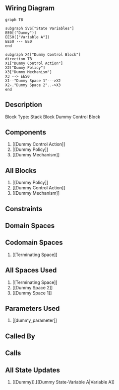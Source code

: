 ## Wiring Diagram

```mermaid
graph TB

subgraph SVS["State Variables"]
EE0[("Dummy")]
EES0(["Variable A"])
EES0 --- EE0
end

subgraph X4["Dummy Control Block"]
direction TB
X1["Dummy Control Action"]
X2["Dummy Policy"]
X3["Dummy Mechanism"]
X3 --> EES0
X1--"Dummy Space 1"--->X2
X2-."Dummy Space 2"..->X3
end
```

## Description

Block Type: Stack Block
Dummy Control Block
## Components
1. [[Dummy Control Action]]
2. [[Dummy Policy]]
3. [[Dummy Mechanism]]

## All Blocks
1. [[Dummy Policy]]
2. [[Dummy Control Action]]
3. [[Dummy Mechanism]]

## Constraints

## Domain Spaces

## Codomain Spaces
1. [[Terminating Space]]

## All Spaces Used
1. [[Terminating Space]]
2. [[Dummy Space 2]]
3. [[Dummy Space 1]]

## Parameters Used
1. [[dummy_parameter]]

## Called By

## Calls

## All State Updates
1. [[Dummy]].[[Dummy State-Variable A|Variable A]]


